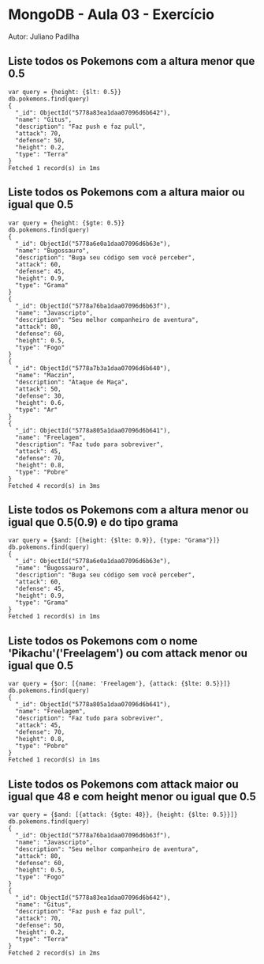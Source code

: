 # MongoDB - Aula 03 - Exercício
Autor: Juliano Padilha

## Liste todos os Pokemons com a altura menor que 0.5

```
var query = {height: {$lt: 0.5}}
db.pokemons.find(query)
{
  "_id": ObjectId("5778a83ea1daa07096d6b642"),
  "name": "Gitus",
  "description": "Faz push e faz pull",
  "attack": 70,
  "defense": 50,
  "height": 0.2,
  "type": "Terra"
}
Fetched 1 record(s) in 1ms
```

## Liste todos os Pokemons com a altura maior ou igual que 0.5

```
var query = {height: {$gte: 0.5}}
db.pokemons.find(query)
{
  "_id": ObjectId("5778a6e0a1daa07096d6b63e"),
  "name": "Bugossauro",
  "description": "Buga seu código sem você perceber",
  "attack": 60,
  "defense": 45,
  "height": 0.9,
  "type": "Grama"
}
{
  "_id": ObjectId("5778a76ba1daa07096d6b63f"),
  "name": "Javascripto",
  "description": "Seu melhor companheiro de aventura",
  "attack": 80,
  "defense": 60,
  "height": 0.5,
  "type": "Fogo"
}
{
  "_id": ObjectId("5778a7b3a1daa07096d6b640"),
  "name": "Maczin",
  "description": "Ataque de Maça",
  "attack": 50,
  "defense": 30,
  "height": 0.6,
  "type": "Ar"
}
{
  "_id": ObjectId("5778a805a1daa07096d6b641"),
  "name": "Freelagem",
  "description": "Faz tudo para sobreviver",
  "attack": 45,
  "defense": 70,
  "height": 0.8,
  "type": "Pobre"
}
Fetched 4 record(s) in 3ms
```

## Liste todos os Pokemons com a altura menor ou igual que 0.5(0.9) e do tipo grama

```
var query = {$and: [{height: {$lte: 0.9}}, {type: "Grama"}]}
db.pokemons.find(query)
{
  "_id": ObjectId("5778a6e0a1daa07096d6b63e"),
  "name": "Bugossauro",
  "description": "Buga seu código sem você perceber",
  "attack": 60,
  "defense": 45,
  "height": 0.9,
  "type": "Grama"
}
Fetched 1 record(s) in 1ms
```

## Liste todos os Pokemons com o nome 'Pikachu'('Freelagem') ou com attack menor ou igual que 0.5

```
var query = {$or: [{name: 'Freelagem'}, {attack: {$lte: 0.5}}]}
db.pokemons.find(query)
{
  "_id": ObjectId("5778a805a1daa07096d6b641"),
  "name": "Freelagem",
  "description": "Faz tudo para sobreviver",
  "attack": 45,
  "defense": 70,
  "height": 0.8,
  "type": "Pobre"
}
Fetched 1 record(s) in 1ms
```

## Liste todos os Pokemons com attack maior ou igual que 48 e com height menor ou igual que 0.5

```
var query = {$and: [{attack: {$gte: 48}}, {height: {$lte: 0.5}}]}
db.pokemons.find(query)
{
  "_id": ObjectId("5778a76ba1daa07096d6b63f"),
  "name": "Javascripto",
  "description": "Seu melhor companheiro de aventura",
  "attack": 80,
  "defense": 60,
  "height": 0.5,
  "type": "Fogo"
}
{
  "_id": ObjectId("5778a83ea1daa07096d6b642"),
  "name": "Gitus",
  "description": "Faz push e faz pull",
  "attack": 70,
  "defense": 50,
  "height": 0.2,
  "type": "Terra"
}
Fetched 2 record(s) in 2ms
```